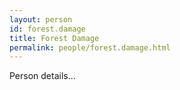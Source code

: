 ```yaml
---
layout: person
id: forest.damage
title: Forest Damage
permalink: people/forest.damage.html
---
```


Person details...
